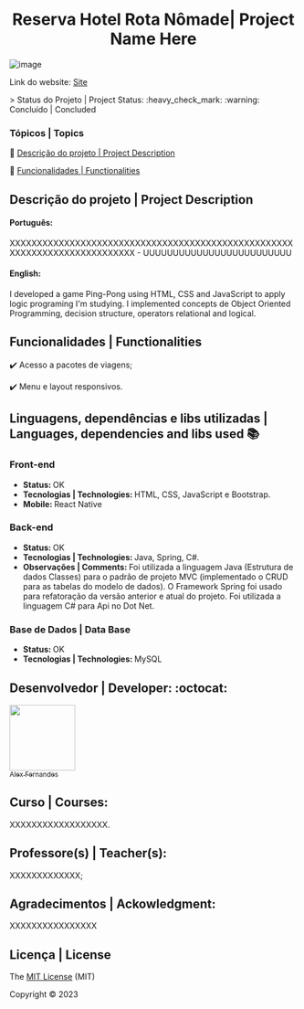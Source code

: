 <div align="center">
    <h1> Reserva Hotel Rota Nômade| Project Name Here</h1>

</div>

![image](https://github.com/alexfn93/Reserva-Hotel-Rota-Nomade/assets/108309097/48165c4f-d012-4b7d-a2be-d28d6e609225)
<div>

Link do website: <a href="#">Site</a>

</div>
> Status do Projeto | Project Status: :heavy_check_mark: :warning: Concluído | Concluded

### Tópicos | Topics

:small_blue_diamond: [Descrição do projeto | Project Description](#descrição-do-projeto)

:small_blue_diamond: [Funcionalidades | Functionalities](#funcionalidades)


## Descrição do projeto | Project Description 

<p align="justify">
<h4>Português: </h4>
<p>XXXXXXXXXXXXXXXXXXXXXXXXXXXXXXXXXXXXXXXXXXXXXXXXXXXXXXXXXXXXXXXXXXXXXXXXXXX - UUUUUUUUUUUUUUUUUUUUUUUUU</p>

<h4>English: </h4>
<p>I developed a game Ping-Pong using HTML, CSS and JavaScript to apply logic programing I'm studying. 
I implemented concepts de Object Oriented Programming, decision structure, operators relational and logical. </p>

</p>

## Funcionalidades | Functionalities

:heavy_check_mark: Acesso a pacotes de viagens;  

:heavy_check_mark: Menu e layout responsivos.  


## Linguagens, dependências e libs utilizadas | Languages, dependencies and libs used :books:

<h3>Front-end</h3>
<ul>
    <li><b>Status: </b>OK</li>
    <li><b>Tecnologias | Technologies: </b>HTML, CSS, JavaScript e Bootstrap.</li>
    <li><b>Mobile: </b> React Native </li>
</ul>
<h3>Back-end</h3>

<ul>
    <li><b>Status: </b>OK</li>   
    <li><b>Tecnologias | Technologies: </b>Java, Spring, C#.</li>
    <li><b>Observações | Comments: </b> Foi utilizada a linguagem Java (Estrutura de dados Classes) para o padrão de projeto MVC (implementado o CRUD para as tabelas do modelo de dados). O Framework Spring  foi usado para refatoração da versão anterior e atual do projeto. Foi utilizada a linguagem C# para Api no Dot Net.</li>
</ul>
<h3>Base de Dados | Data Base</h3>
<ul>
    <li><b>Status: </b>OK</li>
    <li><b>Tecnologias | Technologies: </b>MySQL</li>
</ul>


## Desenvolvedor | Developer: :octocat:


[<img src="https://github.com/alexfn93.png" width=115><br><sub>Alex Fernandes</sub>](https://github.com/alexfn93)  <br> 


<h2>Curso | Courses:</h2> XXXXXXXXXXXXXXXXXX.

<h2>Professore(s) | Teacher(s):</h2> XXXXXXXXXXXXX; <br>

<p align="justify">
<h2>Agradecimentos | Ackowledgment:</h2> XXXXXXXXXXXXXXXX </p>

## Licença | License

The [MIT License]() (MIT)

Copyright :copyright: 2023
